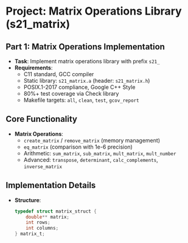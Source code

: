 # Project: Matrix Operations Library (s21_matrix)

## Part 1: Matrix Operations Implementation
- **Task**: Implement matrix operations library with prefix `s21_`
- **Requirements**:
  - C11 standard, GCC compiler
  - Static library: `s21_matrix.a` (header: `s21_matrix.h`)
  - POSIX.1-2017 compliance, Google C++ Style
  - 80%+ test coverage via Check library
  - Makefile targets: `all`, `clean`, `test`, `gcov_report`

## Core Functionality
- **Matrix Operations**:
  - `create_matrix` / `remove_matrix` (memory management)
  - `eq_matrix` (comparison with 1e-6 precision)
  - Arithmetic: `sum_matrix`, `sub_matrix`, `mult_matrix`, `mult_number`
  - Advanced: `transpose`, `determinant`, `calc_complements`, `inverse_matrix`

## Implementation Details
- **Structure**:
  ```c
  typedef struct matrix_struct {
      double** matrix;
      int rows;
      int columns;
  } matrix_t;
